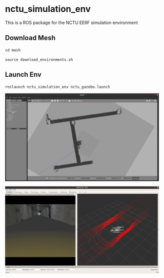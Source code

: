 # nctu_simulation_env
This is a ROS package for the NCTU EE6F simulation environment

## Download Mesh
`cd mesh`

`source download_environments.sh`

## Launch Env
`roslaunch nctu_simulation_env nctu_gazebo.launch`

![](image/overall.png)

![](image/inside.png)
